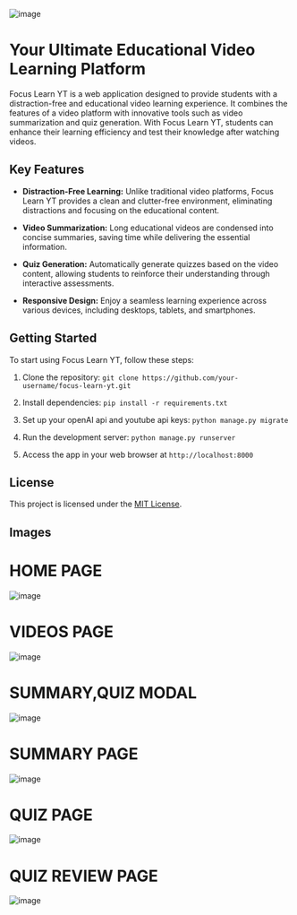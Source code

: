 
![image](https://github.com/sankalp-7/FocusLearn-YT/assets/104098061/2b7cf0d6-0ae3-46d7-b062-cd10fff78c5c)

# Your Ultimate Educational Video Learning Platform

Focus Learn YT is a web application designed to provide students with a distraction-free and educational video learning experience. It combines the features of a video platform with innovative tools such as video summarization and quiz generation. With Focus Learn YT, students can enhance their learning efficiency and test their knowledge after watching videos.

## Key Features

- **Distraction-Free Learning:** Unlike traditional video platforms, Focus Learn YT provides a clean and clutter-free environment, eliminating distractions and focusing on the educational content.

- **Video Summarization:** Long educational videos are condensed into concise summaries, saving time while delivering the essential information.

- **Quiz Generation:** Automatically generate quizzes based on the video content, allowing students to reinforce their understanding through interactive assessments.

- **Responsive Design:** Enjoy a seamless learning experience across various devices, including desktops, tablets, and smartphones.



## Getting Started

To start using Focus Learn YT, follow these steps:

1. Clone the repository: `git clone https://github.com/your-username/focus-learn-yt.git`

2. Install dependencies: `pip install -r requirements.txt`

3. Set up your openAI api and youtube api keys: `python manage.py migrate`

4. Run the development server: `python manage.py runserver`

5. Access the app in your web browser at `http://localhost:8000`




## License

This project is licensed under the [MIT License](LICENSE).

## Images 
# HOME PAGE

![image](https://github.com/sankalp-7/FocusLearn-YT/assets/104098061/24f2a3a9-5969-4e0c-abea-4e018bf086c7)

# VIDEOS PAGE

![image](https://github.com/sankalp-7/FocusLearn-YT/assets/104098061/ec72db36-3d3a-4b9b-b01b-2e78d1963883)

# SUMMARY,QUIZ MODAL

![image](https://github.com/sankalp-7/FocusLearn-YT/assets/104098061/b49a8413-3535-411c-86ef-20774a75a34f)

# SUMMARY PAGE

![image](https://github.com/sankalp-7/FocusLearn-YT/assets/104098061/6f461b69-1e05-461e-bd13-8354f2726cf6)

# QUIZ PAGE

![image](https://github.com/sankalp-7/FocusLearn-YT/assets/104098061/2471462f-da7f-4eef-b6e0-b2e893c5befa)

# QUIZ REVIEW PAGE

![image](https://github.com/sankalp-7/FocusLearn-YT/assets/104098061/f53868fc-2139-4ce3-ac62-02f8ffb854f4)






